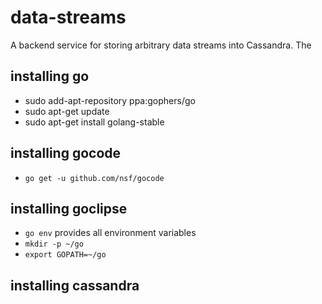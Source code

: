 data-streams
============

A backend service for storing arbitrary data streams into Cassandra. The 

installing go
-------------

* sudo add-apt-repository ppa:gophers/go
* sudo apt-get update
* sudo apt-get install golang-stable

installing gocode
-----------------

* `go get -u github.com/nsf/gocode`

installing goclipse
-------------------

* `go env` provides all environment variables
* `mkdir -p ~/go`
* `export GOPATH=~/go`

installing cassandra
--------------------


